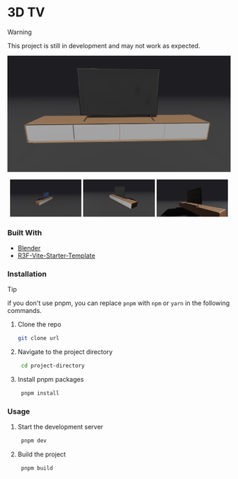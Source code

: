 # 3D TV

> [!WARNING]
> This project is still in development and may not work as expected.

![Hero Image](./public/screenshot.png)

<div align="center">
   <img src="./public/screenshot1.png" width="32%">
   <img src="./public/screenshot2.png" width="32%">
   <img src="./public/screenshot3.png" width="32%">
</div>

### Built With

- [Blender](https://www.blender.org/)
- [R3F-Vite-Starter-Template](https://github.com/jeffrey-omega/R3F-Vite-Starter-Template)

### Installation

> [!TIP]
> if you don't use pnpm, you can replace `pnpm` with `npm` or `yarn` in the following commands.

1. Clone the repo

   ```sh
   git clone url
   ```

2. Navigate to the project directory

   ```sh
    cd project-directory
   ```

3. Install pnpm packages

   ```sh
    pnpm install
   ```

### Usage

1. Start the development server
   ```sh
    pnpm dev
   ```
2. Build the project
   ```sh
    pnpm build
   ```
